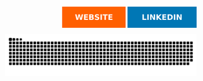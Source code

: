 
<p align="right">  
<a href="https://sefakozan.github.io/" target="_blank"><img src="website.svg"></a>
<a href="https://www.linkedin.com/in/sefa-kozan/" target="_blank"><img src="linkedin.svg"></a>
</p>

![Snake animation](github-contribution-grid-snake.svg)